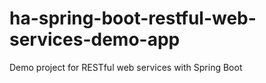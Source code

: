 # ha-spring-boot-restful-web-services-demo-app
Demo project for RESTful web services with Spring Boot
